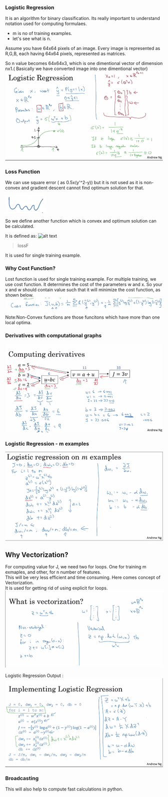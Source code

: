 ### Logistic Regression

It is an algorithm for binary classification.
Its really important to understand notation used for computing formulaes.
- m is no of training examples.
- let's see what is n.

Assume you have 64x64 pixels of an image. Every image is represented as R,G,B, each having 64x64 pixels, represented as matrices.

So n value becomes 64x64x3, which is one dimentional vector of dimension nx1.( Basically we have converted image into one dimentional vector)
![alt text](../images/LR.png "Logistic Regression")



### Loss Function

We can use square error ( as 0.5x(y'^2-y)) but it is not used as it is non-convex and gradient descent cannot find optimum solution for that.
>
![alt text](../images/nonConvex.png "nonConvex")

So we define another function which is convex and optimum solution can be calculated.



It is defined as:
![alt text](../images/convexR.png "convex")

>lossF

It is used for single training example.


### Why Cost Function?
Lost function is used for single training example. For multiple training, we use cost function. It determines the cost of the parameters w and x. So your x and w should contain value such that it will minimize the cost function, as shown below.
![alt text](../images/costF.png "costF ")



Note:Non-Convex functions are those funcitons which have more than one local optima.

### Derivatives with computational graphs 
![alt text](../images/computationalDerivatives.png "computationalDerivatives")




### Logistic Regression - m examples
![alt text](../images/LRm.png "LRm")





## Why Vectorization?
For computing value for J, we need two for loops. One for training m exmaples, and other, for n number of features.
<br>
This will be very less efficient and time consuming. Here comes concept of Vectorization. <br>
It is used for getting rid of using explicit for loops.
![alt text](../images/vectorization.png "vectorization ")




Logistic Regression Output :
![alt text](../images/LROutput.png "LROutput")




### Broadcasting
This will also help to compute fast calculations in python.

